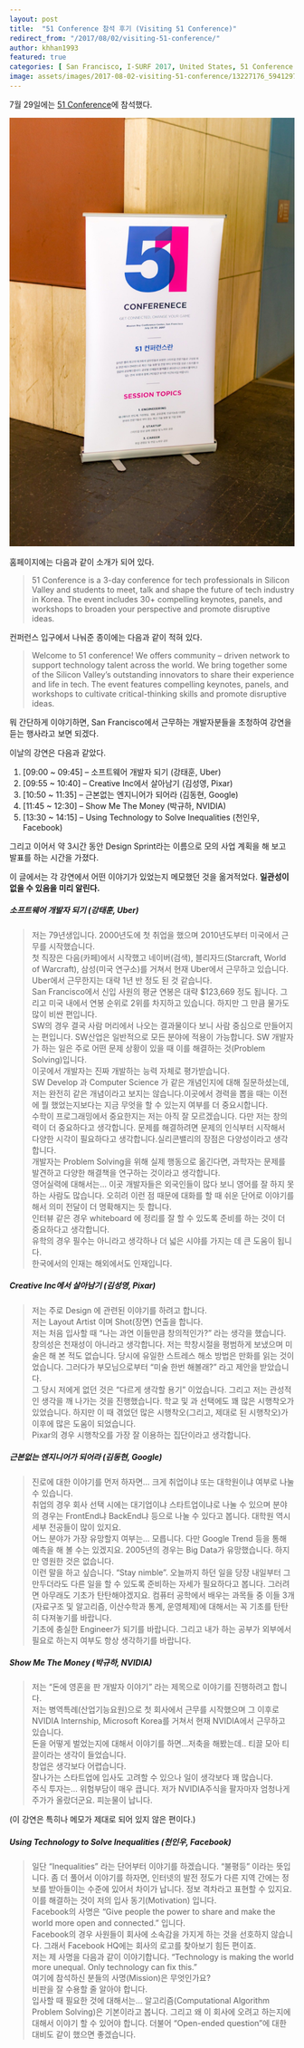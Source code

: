 ```yaml
---
layout: post
title:  "51 Conference 참석 후기 (Visiting 51 Conference)"
redirect_from: "/2017/08/02/visiting-51-conference/"
author: khhan1993
featured: true
categories: [ San Francisco, I-SURF 2017, United States, 51 Conference ]
image: assets/images/2017-08-02-visiting-51-conference/13227176_594129797423296_6586934613772887569_n.png
---
```


7월 29일에는 [51 Conference](http://51conference.org/)에 참석했다.

![51 Conference poster](/assets/images/2017-08-02-visiting-51-conference/IMG_0362.jpg)

홈페이지에는 다음과 같이 소개가 되어 있다.

> 51 Conference is a 3-day conference for tech professionals in Silicon Valley and students to meet, talk and shape the future of tech industry in Korea.
> The event includes 30+ compelling keynotes, panels, and workshops to broaden your perspective and promote disruptive ideas.

컨퍼런스 입구에서 나눠준 종이에는 다음과 같이 적혀 있다.

> Welcome to 51 conference! We offers community – driven network to support technology talent across the world.
> We bring together some of the Silicon Valley’s outstanding innovators to share their experience and life in tech.
> The event features compelling keynotes, panels, and workshops to cultivate critical-thinking skills and promote disruptive ideas.

뭐 간단하게 이야기하면, San Francisco에서 근무하는 개발자분들을 초청하여 강연을 듣는 행사라고 보면 되겠다.

이날의 강연은 다음과 같았다.

1. \[09:00 ~ 09:45\] – 소프트웨어 개발자 되기 (강태훈, Uber)
2. \[09:55 ~ 10:40\] – Creative Inc에서 살아남기 (김성영, Pixar)
3. \[10:50 ~ 11:35\] – 근본없는 엔지니어가 되어라 (김동현, Google)
4. \[11:45 ~ 12:30\] – Show Me The Money (박규하, NVIDIA)
5. \[13:30 ~ 14:15\] – Using Technology to Solve Inequalities (천인우, Facebook)

그리고 이어서 약 3시간 동안 Design Sprint라는 이름으로 모의 사업 계획을 해 보고 발표를 하는 시간을 가졌다.

이 글에서는 각 강연에서 어떤 이야기가 있었는지 메모했던 것을 옮겨적었다. __일관성이 없을 수 있음을 미리 알린다.__

##### 소프트웨어 개발자 되기 (강태훈, Uber)
> 저는 79년생입니다. 2000년도에 첫 취업을 했으며 2010년도부터 미국에서 근무를 시작했습니다.  
> 첫 직장은 다음(카페)에서 시작했고 네이버(검색), 블리자드(Starcraft, World of Warcraft), 삼성(미국 연구소)를 거쳐서 현재 Uber에서 근무하고 있습니다.  
> Uber에서 근무한지는 대략 1년 반 정도 된 것 같습니다.  
> San Francisco에서 신입 사원의 평균 연봉은 대략 $123,669 정도 됩니다. 그리고 미국 내에서 연봉 순위로 2위를 차지하고 있습니다. 하지만 그 만큼 물가도 많이 비싼 편입니다.  
> SW의 경우 결국 사람 머리에서 나오는 결과물이다 보니 사람 중심으로 만들어지는 편입니다. SW산업은 일반적으로 모든 분야에 적용이 가능합니다. SW 개발자가 하는 일은 주로 어떤 문제 상황이 있을 때 이를 해결하는 것(Problem Solving)입니다.  
> 이곳에서 개발자는 진짜 개발하는 능력 자체로 평가받습니다.  
> SW Develop 과 Computer Science 가 같은 개념인지에 대해 질문하셨는데, 저는 완전히 같은 개념이라고 보지는 않습니다.이곳에서 경력을 뽑을 때는 이전에 뭘 했었는지보다는 지금 무엇을 할 수 있는지 여부를 더 중요시합니다.  
> 수학이 프로그래밍에서 중요한지는 저는 아직 잘 모르겠습니다. 다만 저는 창의력이 더 중요하다고 생각합니다. 문제를 해결하려면 문제의 인식부터 시작해서 다양한 시각이 필요하다고 생각합니다.실리콘밸리의 장점은 다양성이라고 생각합니다.  
> 개발자는 Problem Solving을 위해 실제 행동으로 옮긴다면, 과학자는 문제를 발견하고 다양한 해결책을 연구하는 것이라고 생각합니다.  
> 영어실력에 대해서는… 이곳 개발자들은 외국인들이 많다 보니 영어를 잘 하지 못하는 사람도 많습니다. 오히려 이런 점 때문에 대화를 할 때 쉬운 단어로 이야기를 해서 의미 전달이 더 명확해지는 듯 합니다.  
> 인터뷰 같은 경우 whiteboard 에 정리를 잘 할 수 있도록 준비를 하는 것이 더 중요하다고 생각합니다.  
> 유학의 경우 필수는 아니라고 생각하나 더 넓은 시야를 가지는 데 큰 도움이 됩니다.  
> 한국에서의 인재는 해외에서도 인재입니다.

##### Creative Inc에서 살아남기 (김성영, Pixar)
> 저는 주로 Design 에 관련된 이야기를 하려고 합니다.  
> 저는 Layout Artist 이며 Shot(장면) 연출을 합니다.  
> 저는 처음 입사할 때 “나는 과연 이들만큼 창의적인가?” 라는 생각을 했습니다.  
> 창의성은 천재성이 아니라고 생각합니다. 저는 학창시절을 평범하게 보냈으며 미술은 해 본 적도 없습니다. 당시에 유일한 스트레스 해소 방법은 만화를 읽는 것이었습니다. 그러다가 부모님으로부터 “미술 한번 해볼래?” 라고 제안을 받았습니다.  
> 그 당시 저에게 없던 것은 “다르게 생각할 용기” 이었습니다. 그리고 저는 관성적인 생각을 깨 나가는 것을 진행했습니다. 학교 및 과 선택에도 꽤 많은 시행착오가 있었습니다. 하지만 이 때 겪었던 많은 시행착오(그리고, 제대로 된 시행착오)가 이후에 많은 도움이 되었습니다.  
> Pixar의 경우 시행착오를 가장 잘 이용하는 집단이라고 생각합니다.

##### 근본없는 엔지니어가 되어라 (김동현, Google)
> 진로에 대한 이야기를 먼저 하자면… 크게 취업이냐 또는 대학원이냐 여부로 나눌 수 있습니다.  
> 취업의 경우 회사 선택 시에는 대기업이냐 스타트업이냐로 나눌 수 있으며 분야의 경우는 FrontEnd냐 BackEnd냐 등으로 나눌 수 있다고 봅니다. 대학원 역시 세부 전공들이 많이 있지요.  
> 어느 분야가 가장 유망할지 여부는… 모릅니다. 다만 Google Trend 등을 통해 예측을 해 볼 수는 있겠지요. 2005년의 경우는 Big Data가 유망했습니다. 하지만 영원한 것은 없습니다.  
> 이런 말을 하고 싶습니다. “Stay nimble”. 오늘까지 하던 일을 당장 내일부터 그만두더라도 다른 일을 할 수 있도록 준비하는 자세가 필요하다고 봅니다. 그러려면 아무래도 기초가 탄탄해야겠지요. 컴퓨터 공학에서 배우는 과목들 중 이들 3개(자료구조 및 알고리즘, 이산수학과 통계, 운영체제)에 대해서는 꼭 기초를 탄탄히 다져놓기를 바랍니다.  
> 기초에 충실한 Engineer가 되기를 바랍니다. 그리고 내가 하는 공부가 외부에서 필요로 하는지 여부도 항상 생각하기를 바랍니다.

##### Show Me The Money (박규하, NVIDIA)
> 저는 “돈에 영혼을 판 개발자 이야기” 라는 제목으로 이야기를 진행하려고 합니다.  
> 저는 병역특례(산업기능요원)으로 첫 회사에서 근무를 시작했으며 그 이후로 NVIDIA Internship, Microsoft Korea를 거쳐서 현재 NVIDIA에서 근무하고 있습니다.  
> 돈을 어떻게 벌었는지에 대해서 이야기를 하면…저축을 해봤는데.. 티끌 모아 티끌이라는 생각이 들었습니다.  
> 창업은 생각보다 어렵습니다.  
> 잘나가는 스타트업에 입사도 고려할 수 있으나 일이 생각보다 꽤 많습니다.  
> 주식 투자는… 위험부담이 매우 큽니다. 저가 NVIDIA주식을 팔자마자 엄청나게 주가가 올랐더군요. 피눈물이 납니다.

(이 강연은 특히나 메모가 제대로 되어 있지 않은 편이다.)

##### Using Technology to Solve Inequalities (천인우, Facebook)
> 일단 “Inequalities” 라는 단어부터 이야기를 하겠습니다. “불평등” 이라는 뜻입니다. 좀 더 풀어서 이야기를 하자면, 인터넷의 발전 정도가 다른 지역 간에는 정보를 받아들이는 수준에 있어서 차이가 납니다. 정보 격차라고 표현할 수 있지요. 이를 해결하는 것이 저의 입사 동기(Motivation) 입니다.  
> Facebook의 사명은 “Give people the power to share and make the world more open and connected.” 입니다.  
> Facebook의 경우 사원들이 회사에 소속감을 가지게 하는 것을 선호하지 않습니다. 그래서 Facebook HQ에는 회사의 로고를 찾아보기 힘든 편이죠.  
> 저는 제 사명을 다음과 같이 이야기합니다. “Technology is making the world more unequal. Only technology can fix this.”  
> 여기에 참석하신 분들의 사명(Mission)은 무엇인가요?  
> 비판을 잘 수용할 줄 알아야 합니다.  
> 입사할 때 필요한 것에 대해서는… 알고리즘(Computational Algorithm Problem Solving)은 기본이라고 봅니다. 그리고 왜 이 회사에 오려고 하는지에 대해서 이야기 할 수 있어야 합니다. 더불어 “Open-ended question”에 대한 대비도 같이 했으면 좋겠습니다.